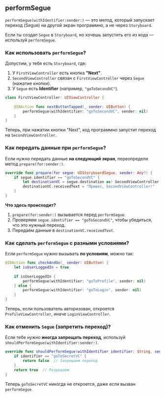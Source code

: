 ## performSegue



`performSegue(withIdentifier:sender:)` — это метод, который запускает переход (Segue) на другой экран программно, а не через `Storyboard`.

Если ты создал `Segue` в `Storyboard`, но хочешь запустить его из кода — используй `performSegue`.



### Как использовать `performSegue`?

Допустим, у тебя есть `Storyboard`, где:

1. У `FirstViewController` есть кнопка **"Next"**.
2. `SecondViewController` связан с `FirstViewController` через `Segue` (нажатие кнопки).
3. У `Segue` есть **Identifier** (например, `"goToSecondVC"`).

```swift
class FirstViewController: UIViewController {
    
    @IBAction func nextButtonTapped(_ sender: UIButton) {
        performSegue(withIdentifier: "goToSecondVC", sender: nil)
    }
}
```

Теперь, при нажатии кнопки "Next", код программно запустит переход на `SecondViewController`.



### Как передать данные при `performSegue`?

Если нужно передать данные **на следующий экран**, переопредели метод `prepare(for:sender:)`.

```swift
override func prepare(for segue: UIStoryboardSegue, sender: Any?) {
    if segue.identifier == "goToSecondVC" {
        let destinationVC = segue.destination as! SecondViewController
        destinationVC.receivedText = "Привет, SecondViewController!"
    }
}
```

**Что здесь происходит?**

1. `prepare(for:sender:)` вызывается перед `performSegue`.
2. Проверяем `segue.identifier == "goToSecondVC"`, чтобы убедиться, что это нужный переход.
3. Передаём данные в `destinationVC.receivedText`.



### Как сделать `performSegue` с разными условиями?

Если `performSegue` нужно вызывать **по условиям**, можно так:

```swift
@IBAction func checkAndGo(_ sender: UIButton) {
    let isUserLoggedIn = true
    
    if isUserLoggedIn {
        performSegue(withIdentifier: "goToProfile", sender: nil)
    } else {
        performSegue(withIdentifier: "goToLogin", sender: nil)
    }
}
```

Теперь, если пользователь авторизован, откроется `ProfileViewController`, иначе `LoginViewController`.



### Как отменить `Segue` (запретить переход)?

Если тебе нужно **иногда запрещать переход**, используй `shouldPerformSegue(withIdentifier:sender:)`.

```swift
override func shouldPerformSegue(withIdentifier identifier: String, sender: Any?) -> Bool {
    if identifier == "goToSecretVC" {
        return false  // Запрещаем переход
    }
    return true  // Разрешаем
}
```

Теперь `goToSecretVC` никогда не откроется, даже если вызван `performSegue`.
